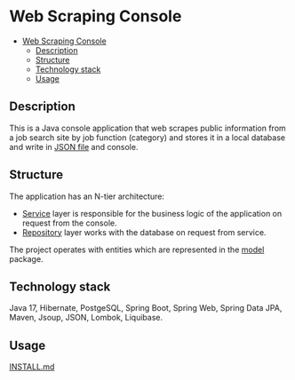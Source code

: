 # Web Scraping Console

<!-- TOC -->
* [Web Scraping Console](#web-scraping-console)
  * [Description](#description)
  * [Structure](#structure)
  * [Technology stack](#technology-stack)
  * [Usage](#usage)
<!-- TOC -->

## Description

This is a Java console application that web scrapes public information from a job search site by job function 
(category) and stores it in a local database and write in [JSON file](src/main/resources/scraping_result.json) and console.

## Structure

The application has an N-tier architecture:

- [Service](src/main/java/app/webscrapingconsole/service) layer is responsible for the business logic 
of the application on request from the console.
- [Repository](src/main/java/app/webscrapingconsole/repository) layer works with the database 
on request from service.

The project operates with entities which are represented in the [model](src/main/java/app/webscrapingconsole/model) 
package.

## Technology stack

Java 17, Hibernate, PostgeSQL, Spring Boot, Spring Web, Spring Data JPA, Maven, Jsoup, JSON, Lombok, Liquibase.

## Usage

[INSTALL.md](INSTALL.md)

